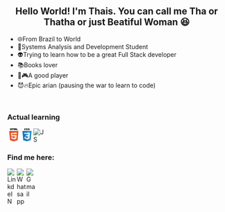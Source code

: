 <h2 align="center"> Hello World! I'm Thais. You can call me Tha or Thatha or just Beatiful Woman 😆</h2>

- 🌐From Brazil to World
- 💁Systems Analysis and Development Student
- 👽Trying to learn how to be a great Full Stack developer
- 📚Books lover
- 👾🎮A good player
- 😈🔥Epic arian (pausing the war to learn to code)
</br>
<h3>Actual learning</h3>
<img align="left" alt="html" width="30px" src="https://raw.githubusercontent.com/github/explore/80688e429a7d4ef2fca1e82350fe8e3517d3494d/topics/html/html.png"/>
<img align="left" alt="CSS" width="30px" src="https://raw.githubusercontent.com/github/explore/80688e429a7d4ef2fca1e82350fe8e3517d3494d/topics/css/css.png"/>
<img align="left" alt="JS" width="30px" src="https://emojis.slackmojis.com/emojis/images/1450441296/151/javascript.png?1450441296"/> 
</br>
</br>
<h3>Find me here:</h3>
<a target="_blank" href="https://www.linkedin.com/in/thais-tozatti-7112bb128/">
  <img align="left" alt="LinkdeIN" width="22px" src="https://cdn.jsdelivr.net/npm/simple-icons@v3/icons/linkedin.svg" />
</a>
<a target="_blank" href="https://api.whatsapp.com/send?phone=16997644510">
  <img align="left" alt="Whatsapp" width="22px" src="https://cdn.jsdelivr.net/npm/simple-icons@v3/icons/whatsapp.svg" />
</a>
<a target="_blank" href="mailto:thaisctozatti@gmail.com">
  <img align="left" alt="Gmail" width="22px" src="https://cdn.jsdelivr.net/npm/simple-icons@v3/icons/gmail.svg" />
</a>
